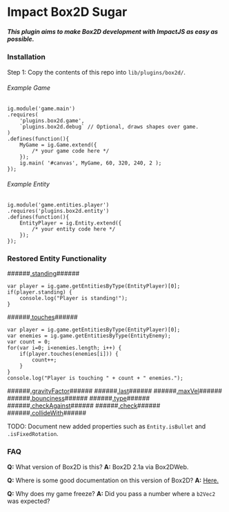 Impact Box2D Sugar
==========

##### This plugin aims to make Box2D development with ImpactJS as easy as possible. #####

### Installation ###

Step 1: Copy the contents of this repo into `lib/plugins/box2d/`.

###### Example Game ######
```
ig.module('game.main')
.requires(
    'plugins.box2d.game',
    `plugins.box2d.debug` // Optional, draws shapes over game.
)
.defines(function(){
    MyGame = ig.Game.extend({
        /* your game code here */
    });
    ig.main( '#canvas', MyGame, 60, 320, 240, 2 );
});
```

###### Example Entity ######
```
ig.module('game.entities.player')
.requires('plugins.box2d.entity')
.defines(function(){
    EntityPlayer = ig.Entity.extend({
        /* your entity code here */
    });
});
```

### Restored Entity Functionality ###

######[.standing](http://impactjs.com/documentation/class-reference/entity#standing)######
```
var player = ig.game.getEntitiesByType(EntityPlayer)[0];
if(player.standing) {
	console.log("Player is standing!");
}
```
######[.touches](http://impactjs.com/documentation/class-reference/entity#touches)######
```
var player = ig.game.getEntitiesByType(EntityPlayer)[0];
var enemies = ig.game.getEntitiesByType(EntityEnemy);
var count = 0;
for(var i=0; i<enemies.length; i++) {
	if(player.touches(enemies[i])) {
		count++;
	}
}
console.log("Player is touching " + count + " enemies.");
```
######[.gravityFactor](http://impactjs.com/documentation/class-reference/entity#gravityfactor)######
######[.last](http://impactjs.com/documentation/class-reference/entity#last-x-last-y)######
######[.maxVel](http://impactjs.com/documentation/class-reference/entity#maxvel-x-maxvel-y)######
######[.bounciness](http://impactjs.com/documentation/class-reference/entity#bounciness)######
######[.type](http://impactjs.com/documentation/class-reference/entity#type)######
######[.checkAgainst](http://impactjs.com/documentation/class-reference/entity#checkagainst)######
######[.check](http://impactjs.com/documentation/class-reference/entity#check)######
######[.collideWith](http://impactjs.com/documentation/class-reference/entity#collidewith)######

TODO: Document new added properties such as `Entity.isBullet` and `.isFixedRotation`.

### FAQ ###

**Q:** What version of Box2D is this?
**A:** Box2D 2.1a via Box2DWeb.

**Q:** Where is some good documentation on this version of Box2D?
**A:** [Here.](http://www.box2dflash.org/docs/2.1a/reference/)

**Q:** Why does my game freeze?
**A:** Did you pass a number where a `b2Vec2` was expected?

